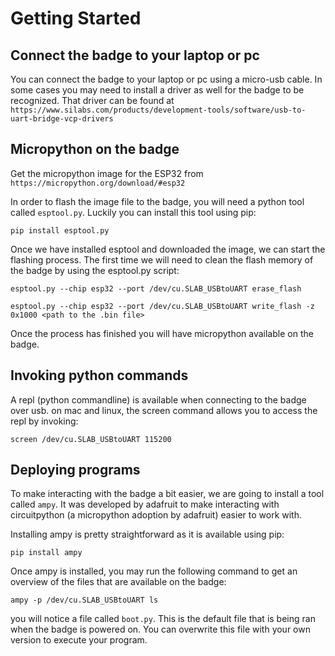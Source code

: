 # Getting Started

## Connect the badge to your laptop or pc
You can connect the badge to your laptop or pc using a micro-usb cable. In some cases you may need to install a driver as well for the badge to be recognized. That driver can be found at ```https://www.silabs.com/products/development-tools/software/usb-to-uart-bridge-vcp-drivers```

## Micropython on the badge

Get the micropython image for the ESP32 from ```https://micropython.org/download/#esp32```

In order to flash the image file to the badge, you will need a python tool called ```esptool.py```. Luckily you can install this tool using pip:

```
pip install esptool.py
```

Once we have installed esptool and downloaded the image, we can start the flashing process. The first time we will need to clean the flash memory of the badge by using the esptool.py script:

```
esptool.py --chip esp32 --port /dev/cu.SLAB_USBtoUART erase_flash
```

```
esptool.py --chip esp32 --port /dev/cu.SLAB_USBtoUART write_flash -z 0x1000 <path to the .bin file>
```

Once the process has finished you will have micropython available on the badge.

## Invoking python commands
A repl (python commandline) is available when connecting to the badge over usb. on mac and linux, the screen command allows you to access the repl by invoking:

```
screen /dev/cu.SLAB_USBtoUART 115200
```

## Deploying programs
To make interacting with the badge a bit easier, we are going to install a tool called ```ampy```. It was developed by adafruit to make interacting with circuitpython (a micropython adoption by adafruit) easier to work with.

Installing ampy is pretty straightforward as it is available using pip:
```
pip install ampy
```

Once ampy is installed, you may run the following command to get an overview of the files that are available on the badge:

```
ampy -p /dev/cu.SLAB_USBtoUART ls
```

you will notice a file called ```boot.py```. This is the default file that is being ran when the badge is powered on. You can overwrite this file with your own version to execute your program.